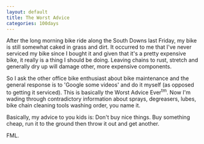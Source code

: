 ```yaml
---
layout: default
title: The Worst Advice
categories: 100days
---
```


After the long morning bike ride along the South Downs last Friday, my bike is still somewhat caked in grass and dirt. It occurred to me that I've never serviced my bike since I bought it and given that it's a pretty expensive bike, it really is a thing I should be doing. Leaving chains to rust, stretch and generally dry up will damage other, more expensive components.

So I ask the other office bike enthusiast about bike maintenance and the general response is to 'Google some videos' and do it myself (as opposed to getting it serviced). This is basically the Worst Advice Ever<sup>tm</sup>. Now I'm wading through contradictory information about sprays, degreasers, lubes, bike chain cleaning tools washing order, you name it.

Basically, my advice to you kids is: Don't buy nice things. Buy something cheap, run it to the ground then throw it out and get another.

FML.
